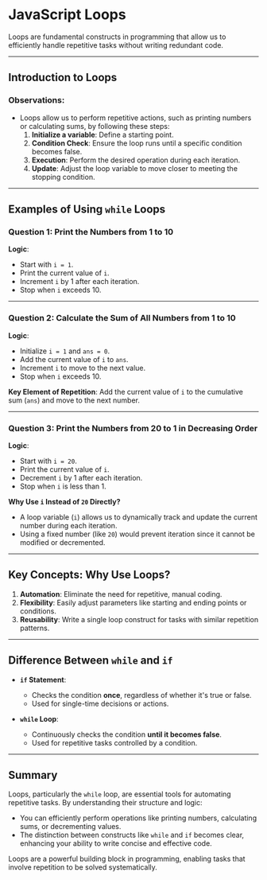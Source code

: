 # JavaScript Loops

Loops are fundamental constructs in programming that allow us to efficiently handle repetitive tasks without writing redundant code. 

---

## Introduction to Loops

### Observations:
- Loops allow us to perform repetitive actions, such as printing numbers or calculating sums, by following these steps:
  1. **Initialize a variable**: Define a starting point.
  2. **Condition Check**: Ensure the loop runs until a specific condition becomes false.
  3. **Execution**: Perform the desired operation during each iteration.
  4. **Update**: Adjust the loop variable to move closer to meeting the stopping condition.

---

## Examples of Using `while` Loops

### **Question 1**: Print the Numbers from 1 to 10

**Logic**:  
- Start with `i = 1`.
- Print the current value of `i`.
- Increment `i` by 1 after each iteration.
- Stop when `i` exceeds 10.

---

### **Question 2**: Calculate the Sum of All Numbers from 1 to 10

**Logic**:
- Initialize `i = 1` and `ans = 0`.
- Add the current value of `i` to `ans`.
- Increment `i` to move to the next value.
- Stop when `i` exceeds 10.

**Key Element of Repetition**: Add the current value of `i` to the cumulative sum (`ans`) and move to the next number.

---

### **Question 3**: Print the Numbers from 20 to 1 in Decreasing Order

**Logic**:
- Start with `i = 20`.
- Print the current value of `i`.
- Decrement `i` by 1 after each iteration.
- Stop when `i` is less than 1.

**Why Use `i` Instead of `20` Directly?**
- A loop variable (`i`) allows us to dynamically track and update the current number during each iteration.  
- Using a fixed number (like `20`) would prevent iteration since it cannot be modified or decremented.

---

## Key Concepts: Why Use Loops?

1. **Automation**: Eliminate the need for repetitive, manual coding.
2. **Flexibility**: Easily adjust parameters like starting and ending points or conditions.
3. **Reusability**: Write a single loop construct for tasks with similar repetition patterns.

---

## Difference Between `while` and `if`

- **`if` Statement**:  
  - Checks the condition **once**, regardless of whether it's true or false.  
  - Used for single-time decisions or actions.  

- **`while` Loop**:  
  - Continuously checks the condition **until it becomes false**.  
  - Used for repetitive tasks controlled by a condition.  

---

## Summary

Loops, particularly the `while` loop, are essential tools for automating repetitive tasks. By understanding their structure and logic:
- You can efficiently perform operations like printing numbers, calculating sums, or decrementing values.
- The distinction between constructs like `while` and `if` becomes clear, enhancing your ability to write concise and effective code.

Loops are a powerful building block in programming, enabling tasks that involve repetition to be solved systematically.
